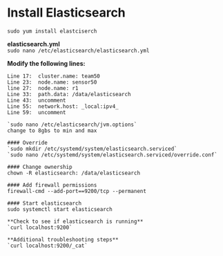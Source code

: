 # Install Elasticsearch  

`sudo yum install elastciserch`  

**elasticsearch.yml**  
`sudo nano /etc/elasticsearch/elasticsearch.yml`  

**Modify the following lines:**   
```   
Line 17:  cluster.name: team50
Line 23:  node.name: sensor50  
line 27:  node.name: r1
Line 33:  path.data: /data/elasticsearch  
Line 43:  uncomment  
Line 55:  network.host: _local:ipv4_   
Line 59:  uncomment  

`sudo nano /etc/elasticsearch/jvm.options`  
change to 8gbs to min and max  

#### Override  
`sudo mkdir /etc/systemd/system/elasticsearch.serviced`  
`sudo nano /etc/systemd/system/elasticsearch.serviced/override.conf`

#### Change ownership
chown -R elasticsearch: /data/elasticsearch  

#### Add firewall permissions  
firewall-cmd --add-port==9200/tcp --permanent

#### Start elasticsearch  
sudo systemctl start elasticsearch  

**Check to see if elasticsearch is running**
`curl localhost:9200`

**Additional troubleshooting steps**  
`curl localhost:9200/_cat`     

